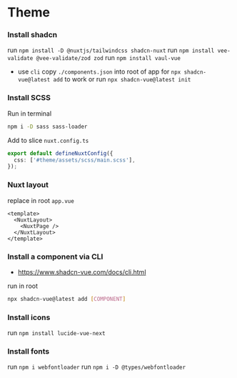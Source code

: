 # Theme

### Install shadcn

run `npm install -D @nuxtjs/tailwindcss shadcn-nuxt`
run `npm install vee-validate @vee-validate/zod zod`
run `npm install vaul-vue`

- use `cli`
  copy `./components.json` into root of app for `npx shadcn-vue@latest add` to work
  or run `npx shadcn-vue@latest init`

### Install SCSS

Run in terminal

```bash
npm i -D sass sass-loader
```

Add to slice `nuxt.config.ts`

```ts
export default defineNuxtConfig({
  css: ['#theme/assets/scss/main.scss'],
});
```

### Nuxt layout

replace in root `app.vue`

```tsx
<template>
  <NuxtLayout>
    <NuxtPage />
  </NuxtLayout>
</template>
```

### Install a component via CLI

- https://www.shadcn-vue.com/docs/cli.html

run in root

```bash
npx shadcn-vue@latest add [COMPONENT]
```

### Install icons

run `npm install lucide-vue-next`

### Install fonts

run `npm i webfontloader`
run `npm i -D @types/webfontloader`

